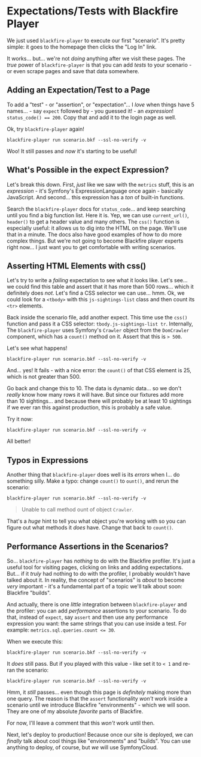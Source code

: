 # Expectations/Tests with Blackfire Player

We just used `blackfire-player` to execute our first "scenario". It's pretty
simple: it goes to the homepage then clicks the "Log In" link.

It works... but... we're not *doing* anything after we visit these pages. The
*true* power of `blackfire-player` is that you can add *tests* to your scenario -
or even scrape pages and save that data somewhere.

## Adding an Expectation/Test to a Page

To add a "test" - or "assertion", or "expectation"... I *love* when things have 5
names... - say `expect` followed by - you guessed it! - an *expression*!
`status_code() == 200`. Copy that and add it to the login page as well.

Ok, try `blackfire-player` again!

```terminal-silent
blackfire-player run scenario.bkf --ssl-no-verify -v
```

Woo! It still passes and *now* it's starting to be useful!

## What's Possible in the expect Expression?

Let's break this down. First, *just* like we saw with the `metrics` stuff, this
is an *expression* - it's Symfony's ExpressionLanguage once again - basically
JavaScript. And second... this expression has a *ton* of built-in functions.

Search the `blackfire-player` docs for `status_code`... and keep searching until
you find a big function list. Here it is. Yep, we can use `current_url()`,
`header()` to get a header value and many others. The `css()` function is
especially useful: it allows us to dig into the HTML on the page. We'll use that
in a minute. The docs also have good examples of how to do more complex things.
But we're not going to become Blackfire player experts right now... I just want
you to get comfortable with writing scenarios.

## Asserting HTML Elements with css()

Let's try to write a *failing* expectation to see what it looks like. Let's see...
we could find this table and assert that it has more than 500 rows... which it
definitely does *not*. Let's find a CSS selector we can use... hmm. Ok, we could
look for a `<tbody>` with this `js-sightings-list` class and then count its
`<tr>` elements.

Back inside the scenario file, add another expect. This time use the `css()`
function and pass it a CSS selector: `tbody.js-sightings-list tr`. Internally,
The `blackfire-player` uses Symfony's `Crawler` object from the `DomCrawler`
component, which has a `count()` method on it. Assert that this is `> 500`.

Let's see what happens!

```terminal-silent
blackfire-player run scenario.bkf --ssl-no-verify -v
```

And... yes! It fails - with a nice error: the `count()` of that CSS element is
25, which is not greater than 500.

Go back and change this to 10. The data is dynamic data... so we don't *really*
know how many rows it will have. But since our fixtures add more than 10 sightings...
and because there will probably be at least 10 sightings if we ever ran this against
production, this is probably a safe value.

Try it now:

```terminal-silent
blackfire-player run scenario.bkf --ssl-no-verify -v
```

All better!

## Typos in Expressions

Another thing that `blackfire-player` does well is its *errors* when I... do
something silly. Make a typo: change `count()` to `ount()`, and rerun the scenario:

```terminal-silent
blackfire-player run scenario.bkf --ssl-no-verify -v
```

> Unable to call method ount of object `Crawler`.

That's a *huge* hint to tell you what object you're working with so you can figure
out what methods it *does* have. Change that back to `count()`.

## Performance Assertions in the Scenarios?

So... `blackfire-player` has *nothing* to do with the Blackfire profiler. It's
just a useful tool for visiting pages, clicking on links and adding expectations.
But... if it *truly* had nothing to do with the profiler, I probably wouldn't
have talked about it. In reality, the concept of "scenarios" is *about* to become
*very* important - it's a fundamental part of a topic we'll talk about soon:
Blackfire "builds".

And actually, there is one *little* integration between `blackfire-player` and
the profiler: you can add *performance* assertions to your scenario. To do that,
instead of `expect`, say `assert` and then use any performance expression you want: the
same strings that you can use inside a test. For example:
`metrics.sql.queries.count <= 30`.

When we execute this:

```terminal-silent
blackfire-player run scenario.bkf --ssl-no-verify -v
```

It *does* still pass. But if you played with this value - like set it to `< 1`
and re-ran the scenario:

```terminal-silent
blackfire-player run scenario.bkf --ssl-no-verify -v
```

Hmm, it *still* passes... even though this page is *definitely* making more than
one query. The reason is that the `assert` functionality *won't* work inside
a scenario until we introduce Blackfire "environments" - which we will soon.
They are one of my absolute *favorite* parts of Blackfire.

For now, I'll leave a comment that this *won't* work until then.

Next, let's deploy to production! Because once our site is deployed, we can
*finally* talk about cool things like "environments" and "builds". You can use
anything to deploy, of course, but *we* will use SymfonyCloud.
